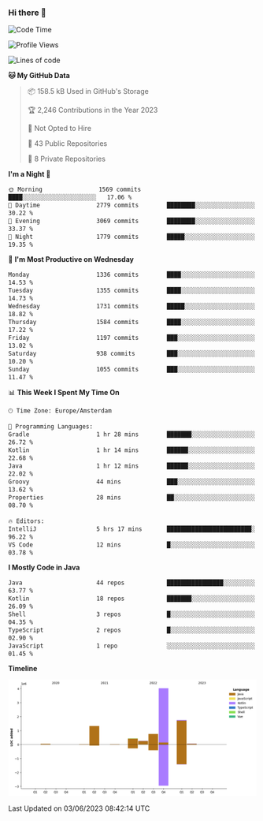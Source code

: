 ### Hi there 👋


<!--START_SECTION:waka-->
![Code Time](http://img.shields.io/badge/Code%20Time-3%2C235%20hrs%206%20mins-blue)

![Profile Views](http://img.shields.io/badge/Profile%20Views-4-blue)

![Lines of code](https://img.shields.io/badge/From%20Hello%20World%20I%27ve%20Written-8.6%20million%20lines%20of%20code-blue)

**🐱 My GitHub Data** 

> 📦 158.5 kB Used in GitHub's Storage 
 > 
> 🏆 2,246 Contributions in the Year 2023
 > 
> 🚫 Not Opted to Hire
 > 
> 📜 43 Public Repositories 
 > 
> 🔑 8 Private Repositories 
 > 
**I'm a Night 🦉** 

```text
🌞 Morning                1569 commits        ████░░░░░░░░░░░░░░░░░░░░░   17.06 % 
🌆 Daytime                2779 commits        ████████░░░░░░░░░░░░░░░░░   30.22 % 
🌃 Evening                3069 commits        ████████░░░░░░░░░░░░░░░░░   33.37 % 
🌙 Night                  1779 commits        █████░░░░░░░░░░░░░░░░░░░░   19.35 % 
```
📅 **I'm Most Productive on Wednesday** 

```text
Monday                   1336 commits        ████░░░░░░░░░░░░░░░░░░░░░   14.53 % 
Tuesday                  1355 commits        ████░░░░░░░░░░░░░░░░░░░░░   14.73 % 
Wednesday                1731 commits        █████░░░░░░░░░░░░░░░░░░░░   18.82 % 
Thursday                 1584 commits        ████░░░░░░░░░░░░░░░░░░░░░   17.22 % 
Friday                   1197 commits        ███░░░░░░░░░░░░░░░░░░░░░░   13.02 % 
Saturday                 938 commits         ███░░░░░░░░░░░░░░░░░░░░░░   10.20 % 
Sunday                   1055 commits        ███░░░░░░░░░░░░░░░░░░░░░░   11.47 % 
```


📊 **This Week I Spent My Time On** 

```text
🕑︎ Time Zone: Europe/Amsterdam

💬 Programming Languages: 
Gradle                   1 hr 28 mins        ███████░░░░░░░░░░░░░░░░░░   26.72 % 
Kotlin                   1 hr 14 mins        ██████░░░░░░░░░░░░░░░░░░░   22.68 % 
Java                     1 hr 12 mins        ██████░░░░░░░░░░░░░░░░░░░   22.02 % 
Groovy                   44 mins             ███░░░░░░░░░░░░░░░░░░░░░░   13.62 % 
Properties               28 mins             ██░░░░░░░░░░░░░░░░░░░░░░░   08.70 % 

🔥 Editors: 
IntelliJ                 5 hrs 17 mins       ████████████████████████░   96.22 % 
VS Code                  12 mins             █░░░░░░░░░░░░░░░░░░░░░░░░   03.78 % 
```

**I Mostly Code in Java** 

```text
Java                     44 repos            ████████████████░░░░░░░░░   63.77 % 
Kotlin                   18 repos            ███████░░░░░░░░░░░░░░░░░░   26.09 % 
Shell                    3 repos             █░░░░░░░░░░░░░░░░░░░░░░░░   04.35 % 
TypeScript               2 repos             █░░░░░░░░░░░░░░░░░░░░░░░░   02.90 % 
JavaScript               1 repo              ░░░░░░░░░░░░░░░░░░░░░░░░░   01.45 % 
```



**Timeline**

![Lines of Code chart](https://raw.githubusercontent.com/powercasgamer/powercasgamer/master/assets/bar_graph.png)


 Last Updated on 03/06/2023 08:42:14 UTC
<!--END_SECTION:waka-->
